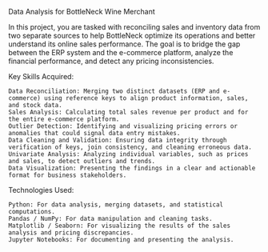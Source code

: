 Data Analysis for BottleNeck Wine Merchant

In this project, you are tasked with reconciling sales and inventory data from two separate sources to help BottleNeck optimize its operations and better understand its online sales performance. The goal is to bridge the gap between the ERP system and the e-commerce platform, analyze the financial performance, and detect any pricing inconsistencies.
 
Key Skills Acquired:

    Data Reconciliation: Merging two distinct datasets (ERP and e-commerce) using reference keys to align product information, sales, and stock data.
    Sales Analysis: Calculating total sales revenue per product and for the entire e-commerce platform.
    Outlier Detection: Identifying and visualizing pricing errors or anomalies that could signal data entry mistakes.
    Data Cleaning and Validation: Ensuring data integrity through verification of keys, join consistency, and cleaning erroneous data.
    Univariate Analysis: Analyzing individual variables, such as prices and sales, to detect outliers and trends.
    Data Visualization: Presenting the findings in a clear and actionable format for business stakeholders.

Technologies Used:

    Python: For data analysis, merging datasets, and statistical computations.
    Pandas / NumPy: For data manipulation and cleaning tasks.
    Matplotlib / Seaborn: For visualizing the results of the sales analysis and pricing discrepancies.
    Jupyter Notebooks: For documenting and presenting the analysis.
